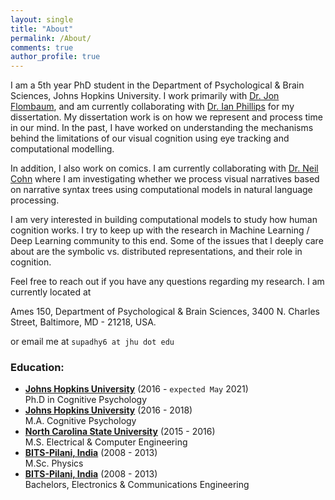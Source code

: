 ```yaml
---
layout: single
title: "About"
permalink: /About/
comments: true
author_profile: true
---
```



I am a 5th year PhD student in the Department of Psychological & Brain Sciences, Johns Hopkins University. I work primarily with [Dr. Jon Flombaum](https://pbs.jhu.edu/directory/jonathan-flombaum/), and am currently collaborating with [Dr. Ian Phillips](https://www.ianbphillips.com) for my dissertation. My dissertation work is on how we represent and process time in our mind. In the past, I have worked on understanding the mechanisms behind the limitations of our visual cognition using eye tracking and computational modelling.

In addition, I also work on comics. I am currently collaborating with [Dr. Neil Cohn](http://www.visuallanguagelab.com/about.html) where I am investigating whether we process visual narratives based on narrative syntax trees using computational models in natural language processing. 

I am very interested in building computational models to study how human cognition works. I try to keep up with the research in Machine Learning / Deep Learning community to this end. Some of the issues that I deeply care about are the symbolic vs. distributed representations, and their role in cognition. 

Feel free to reach out if you have any questions regarding my research. I am currently located at

Ames 150, 
Department of Psychological & Brain Sciences, 
3400 N. Charles Street, 
Baltimore, 
MD - 21218, USA.

or email me at `supadhy6 at jhu dot edu`


### Education:
- **[Johns Hopkins University](https://www.pbs.jhu.edu)** (2016 - `expected May` 2021)   
  Ph.D in Cognitive Psychology
- **[Johns Hopkins University](https://www.pbs.jhu.edu)** (2016 - 2018)   
  M.A. Cognitive Psychology
- **[North Carolina State University](https://www.ece.ncsu.edu)** (2015 - 2016)    
  M.S. Electrical & Computer Engineering
- **[BITS-Pilani, India](https://www.bits-pilani.ac.in)** (2008 - 2013)   
  M.Sc. Physics
- **[BITS-Pilani, India](https://www.bits-pilani.ac.in)** (2008 - 2013)   
  Bachelors, Electronics & Communications Engineering


